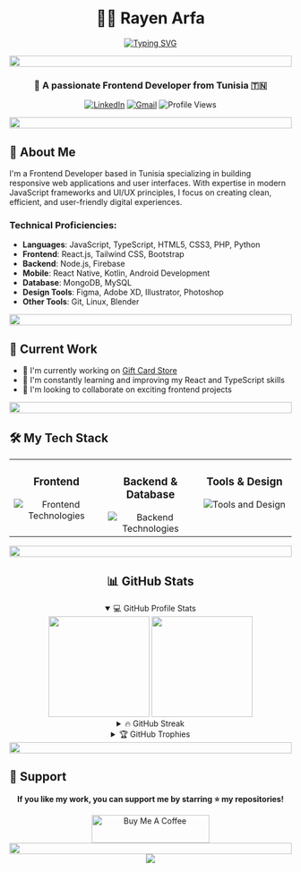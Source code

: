 <div align="center">
  
# 👨‍💻 Rayen Arfa

[![Typing SVG](https://readme-typing-svg.herokuapp.com?font=Fira+Code&pause=1000&color=0E75B6&center=true&vCenter=true&width=435&lines=Frontend+Developer;UI%2FUX+Enthusiast;JavaScript+Lover;Always+Learning)](https://git.io/typing-svg)

<img src="https://i.imgur.com/dBaSKWF.gif" height="20" width="100%">

### 🌟 A passionate Frontend Developer from Tunisia 🇹🇳

<p>
  <a href="https://linkedin.com/in/rayenarfa"><img src="https://img.shields.io/badge/LinkedIn-0077B5?style=for-the-badge&logo=linkedin&logoColor=white" alt="LinkedIn"/></a>
  <a href="mailto:arfarayen20@gmail.com"><img src="https://img.shields.io/badge/Gmail-D14836?style=for-the-badge&logo=gmail&logoColor=white" alt="Gmail"/></a>
  <img src="https://komarev.com/ghpvc/?username=rayenarfa&style=for-the-badge&color=0e75b6" alt="Profile Views"/>
</p>
</div>

<img src="https://i.imgur.com/dBaSKWF.gif" height="20" width="100%">

## 💼 About Me

I'm a Frontend Developer based in Tunisia specializing in building responsive web applications and user interfaces. With expertise in modern JavaScript frameworks and UI/UX principles, I focus on creating clean, efficient, and user-friendly digital experiences.

### Technical Proficiencies:

- **Languages**: JavaScript, TypeScript, HTML5, CSS3, PHP, Python
- **Frontend**: React.js, Tailwind CSS, Bootstrap
- **Backend**: Node.js, Firebase
- **Mobile**: React Native, Kotlin, Android Development
- **Database**: MongoDB, MySQL
- **Design Tools**: Figma, Adobe XD, Illustrator, Photoshop
- **Other Tools**: Git, Linux, Blender

<img src="https://i.imgur.com/dBaSKWF.gif" height="20" width="100%">

## 🚀 Current Work

- 🔭 I'm currently working on [Gift Card Store](https://github.com/rayenarfa/pfe)
- 🌱 I'm constantly learning and improving my React and TypeScript skills
- 👯 I'm looking to collaborate on exciting frontend projects

<img src="https://i.imgur.com/dBaSKWF.gif" height="20" width="100%">

## 🛠️ My Tech Stack

<table>
  <tr>
    <td valign="top" width="33%">
      <h3 align="center">Frontend</h3>
      <div align="center">
        <img src="https://skillicons.dev/icons?i=html,css,js,ts,react,bootstrap,tailwind" alt="Frontend Technologies" />
      </div>
    </td>
    <td valign="top" width="33%">
      <h3 align="center">Backend & Database</h3>
      <div align="center">
        <img src="https://skillicons.dev/icons?i=nodejs,php,firebase,mongodb,mysql" alt="Backend Technologies" />
      </div>
    </td>
    <td valign="top" width="33%">
      <h3 align="center">Tools & Design</h3>
      <div align="center">
        <img src="https://skillicons.dev/icons?i=figma,git,linux,blender,unity,unreal" alt="Tools and Design" />
      </div>
    </td>
  </tr>
</table>

<div align="center">
  <img src="https://i.imgur.com/dBaSKWF.gif" height="20" width="100%">
  
  ## 📊 GitHub Stats
  
  <details open>
    <summary>💻 GitHub Profile Stats</summary>
    <div>
      <img height="180em" src="https://github-readme-stats.vercel.app/api?username=rayenarfa&show_icons=true&theme=tokyonight&hide_border=true" />
      <img height="180em" src="https://github-readme-stats.vercel.app/api/top-langs/?username=rayenarfa&layout=compact&theme=tokyonight&hide_border=true" />
    </div>
  </details>
  
  <details>
    <summary>🔥 GitHub Streak</summary>
    <div>
      <img src="https://github-readme-streak-stats.herokuapp.com/?user=rayenarfa&theme=tokyonight&hide_border=true" alt="GitHub Streak" />
    </div>
  </details>
  
  <details>
    <summary>🏆 GitHub Trophies</summary>
    <div>
      <img src="https://github-profile-trophy.vercel.app/?username=rayenarfa&theme=nord&column=7&no-frame=true" alt="GitHub Trophies" />
    </div>
  </details>
</div>

<img src="https://i.imgur.com/dBaSKWF.gif" height="20" width="100%">

## 🎯 Support

<div align="center">
  <p><strong>If you like my work, you can support me by starring ⭐ my repositories!</strong></p>
  
  <a href="[https://www.buymeacoffee.com/rayenarfa](https://buymeacoffee.com/arfarayen2j)">
    <img src="https://cdn.buymeacoffee.com/buttons/v2/default-yellow.png" height="50" width="210" alt="Buy Me A Coffee">
  </a>
</div>

<div align="center">
  <img src="https://i.imgur.com/dBaSKWF.gif" height="20" width="100%">
  
  <img src="https://capsule-render.vercel.app/api?type=waving&color=gradient&height=100&section=footer"/>
</div>
